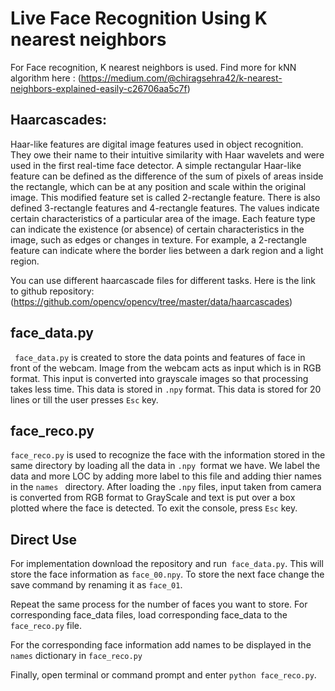 # Live Face Recognition Using K nearest neighbors
For Face recognition, K nearest neighbors is used.
Find more for kNN algorithm here : 
(https://medium.com/@chiragsehra42/k-nearest-neighbors-explained-easily-c26706aa5c7f)


## Haarcascades:
Haar-like features are digital image features used in object recognition. They owe their name to their intuitive similarity with Haar wavelets and were used in the first real-time face detector.
A simple rectangular Haar-like feature can be defined as the difference of the sum of pixels of areas inside the rectangle, which can be at any position and scale within the original image. This modified feature set is called 2-rectangle feature. There is also defined 3-rectangle features and 4-rectangle features. The values indicate certain characteristics of a particular area of the image. Each feature type can indicate the existence (or absence) of certain characteristics in the image, such as edges or changes in texture. For example, a 2-rectangle feature can indicate where the border lies between a dark region and a light region.

You can use different haarcascade files for different tasks. Here is the link to github repository:
(https://github.com/opencv/opencv/tree/master/data/haarcascades)

## face_data.py
`` face_data.py`` is created to store the data points and features of face in front of the webcam. Image from the webcam acts as input which is in RGB format. This input is converted into grayscale images so that processing takes less time. This data is stored in ``.npy`` format. This data is stored for 20 lines or till the user presses ``Esc`` key.


## face_reco.py
``face_reco.py`` is used to recognize the face with the information stored in the same directory by loading all the data in ``.npy ``format we have. We label the data and more LOC by adding more label to this file and adding thier names in the ``names `` directory. After loading the ``.npy`` files, input taken from camera is converted from RGB format to GrayScale and text is put over a box plotted where the face is detected.
To exit the console, press ``Esc`` key.






















## Direct Use
For implementation download the repository and run`` face_data.py``. This will store the face information as ``face_00.npy``. To store the next face change the save command by renaming it as ``face_01``.

Repeat the same process for the number of faces you want to store. 
For corresponding face_data files, load corresponding face_data to the ``face_reco.py`` file.

For the corresponding face information add names to be displayed in the ``names`` dictionary in ``face_reco.py``

Finally, open terminal or command prompt and enter ``python face_reco.py``.
